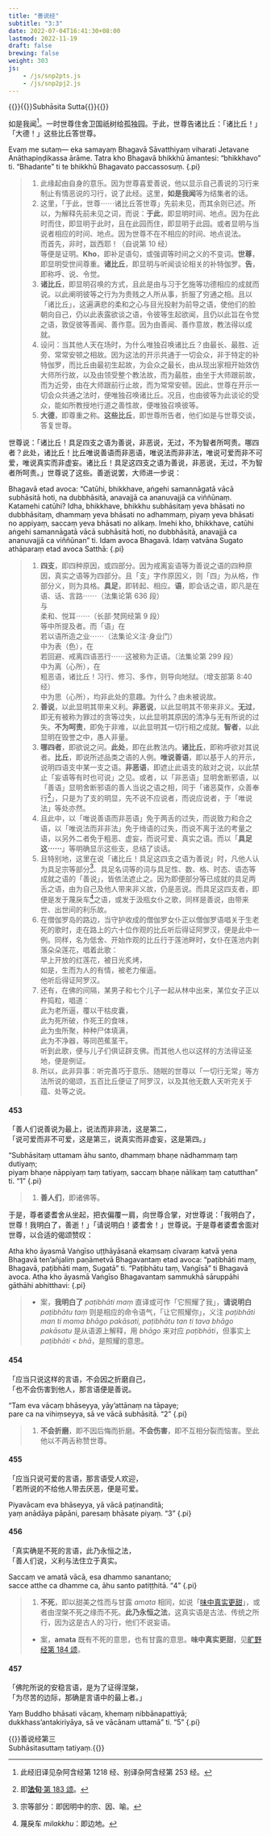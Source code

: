 ```yaml
---
title: "善说经"
subtitle: "3:3"
date: 2022-07-04T16:41:30+08:00
lastmod: 2022-11-19
draft: false
brewing: false
weight: 303
js:
    - /js/snp2pts.js
    - /js/snp2pj2.js
---
```



{{<subtitle>}}{{<suttalink src="snp3.3">}}Subhāsita Sutta{{</suttalink>}}{{</subtitle>}}

如是我闻[^a-1]。一时世尊住舍卫国祇树给孤独园。于此，世尊告诸比丘：「诸比丘！」「大德！」这些比丘答世尊。

Evaṃ me sutaṃ— eka samayaṃ Bhagavā Sāvatthiyaṃ viharati Jetavane Anāthapiṇḍikassa ārāme. Tatra kho Bhagavā bhikkhū āmantesi: “bhikkhavo” ti. “Bhadante” ti te bhikkhū Bhagavato paccassosuṃ.
{.pi}

> 1. 此缘起由自身的意乐。因为世尊喜爱善说，他以显示自己善说的习行来制止有情恶说的习行，说了此经。这里，**如是我闻**等为结集者的话。
> 1. 这里，「于此，世尊⋯⋯诸比丘答世尊」先前未见，而其余则已述。所以，为解释先前未见之词，而说：**于此**，即显明时间、地点。因为在此时而住，即显明于此时，且在此园而住，即显明于此园。或者显明与当说者相应的时间、地点。因为世尊不在不相应的时间、地点说法。<div>而首先，非时，跋西耶！（自说第 10 经）</div>等便是证明。**Kho**，即补足语句，或强调等时间之义的不变词。**世尊**，即显明受世间尊重。**诸比丘**，即显明与听闻谈论相关的补特伽罗。**告**，即称呼、说、令觉。
> 1. **诸比丘**，即显明召唤的方式，且此是由与习于乞施等功德相应的成就而说。以此阐明彼等之行为为贵贱之人所从事，折服了穷通之相。且以「诸比丘」，这遍满悲的柔和之心与目光投射为前导之语，使他们的脸朝向自己，仍以此表露欲谈之语，令彼等生起欲闻，且仍以此旨在令觉之语，敦促彼等善闻、善作意。因为由善闻、善作意故，教法得以成就。
> 1. 设问：当其他人天在场时，为什么唯独召唤诸比丘？由最长、最胜、近旁、常常安顿之相故。因为这法的开示共通于一切会众，非于特定的补特伽罗，而比丘由最初生起故，为会众之最长，由从现出家相开始效仿大师所行故，以及由领受整个教法故，而为最胜，由坐于大师跟前故，而为近旁，由在大师跟前行止故，而为常常安顿。因此，世尊在开示一切会众共通之法时，便唯独召唤诸比丘。况且，也由彼等为此谈论的受众，能如所教授地行道之善性故，便唯独召唤彼等。
> 1. **大德**，即尊重之称。**这些比丘**，即世尊所告者，他们如是与世尊交谈，答复世尊。

[^a-1]: 此经旧译见杂阿含经第 1218 经、别译杂阿含经第 253 经。

世尊说：「诸比丘！具足四支之语为善说，非恶说，无过，不为智者所呵责。哪四者？此处，诸比丘！比丘唯说善语而非恶语，唯说法而非非法，唯说可爱而非不可爱，唯说真实而非虚妄。诸比丘！具足这四支之语为善说，非恶说，无过，不为智者所呵责。」世尊说了这些。善逝说罢，大师进一步说：

Bhagavā etad avoca: “Catūhi, bhikkhave, aṅgehi samannāgatā vācā subhāsitā hoti, na dubbhāsitā, anavajjā ca ananuvajjā ca viññūnaṃ. Katamehi catūhi? Idha, bhikkhave, bhikkhu subhāsitaṃ yeva bhāsati no dubbhāsitaṃ, dhammaṃ yeva bhāsati no adhammaṃ, piyaṃ yeva bhāsati no appiyaṃ, saccaṃ yeva bhāsati no alikaṃ. Imehi kho, bhikkhave, catūhi aṅgehi samannāgatā vācā subhāsitā hoti, no dubbhāsitā, anavajjā ca ananuvajjā ca viññūnan” ti. Idam avoca Bhagavā. Idaṃ vatvāna Sugato athāparaṃ etad avoca Satthā:
{.pi}

> 1. **四支**，即四种原因，或四部分。因为戒离妄语等为善说之语的四种原因，真实之语等为四部分。且「支」字作原因义，则「四」为从格，作部分义，则为具格。**具足**，即转起、相应。**语**，即会话之语，即凡是在<div>语、话、言路⋯⋯（法集论第 636 段）</div>与<div>柔和、悦耳⋯⋯（长部·梵网经第 9 段）</div>等中所提及者。而「语」在<div>若以语所造之业⋯⋯（法集论义注·身业门）</div>中为表（色），在<div>若回避、戒离四语恶行⋯⋯这被称为正语。（法集论第 299 段）</div>中为离（心所），在<div>粗恶语，诸比丘！习行、修习、多作，则导向地狱。（增支部第 8:40 经）</div>中为思（心所），均非此处的意趣。为什么？由未被说故。
> 1. **善说**，以此显明其带来义利。**非恶说**，以此显明其不带来非义。**无过**，即无有被称为罪过的贪等过失，以此显明其原因的清净与无有所说的过失。**不为呵责**，即免于非难，以此显明其一切行相之成就。**智者**，以此显明在毁誉之中，愚人非量。
> 1. **哪四者**，即欲说之问。**此处**，即在此教法内。**诸比丘**，即称呼欲对其说者。**比丘**，即说所述品类之语的人例。**唯说善语**，即以基于人的开示，说明四语支中某一支之语。**非恶语**，即遮止此语支的敌对之说，以此禁止「妄语等有时也可说」之见。或者，以「非恶语」显明舍断邪语，以「善语」显明舍断邪语的善人当说之语之相，同于「诸恶莫作，众善奉行[^b-1]」，只是为了支的明显，先不说不应说者，而说应说者，于「唯说法」等处亦然。
> 1. 且此中，以「唯说善语而非恶语」免于两舌的过失，而说致力和合之语，以「唯说法而非非法」免于绮语的过失，而说不离于法的考量之语，以另外二者免于粗恶、虚妄，而说可爱、真实之语。而以「**具足这⋯⋯**」等明确显示这些支，总结了谈话。
> 1. 且特别地，这里在说「诸比丘！具足这四支之语为善说」时，凡他人认为具足宗等部分[^b-2]、具足名词等的词与具足性、数、格、时态、语态等成就之语的「善说」，皆依法遮止之。因为即便部分等已成就的具足两舌之语，由为自己及他人带来非义故，仍是恶说。而具足这四支者，即便是发于蔑戾车[^b-3]之语，或发于汲瓶女仆之歌，同样是善说，由带来世、出世间的利乐故。
> 1. 在僧伽罗岛的路边，当守护收成的僧伽罗女仆正以僧伽罗语唱关于生老死的歌时，走在路上的六十位作观的比丘听后得证阿罗汉，便是此中一例。同样，名为低舍、开始作观的比丘行于莲池畔时，女仆在莲池内剥落朵朵莲花，唱着此歌：<div>早上开放的红莲花，被日光炙烤，<br>如是，生而为人的有情，被老力催逼。</div>他听后得证阿罗汉。
> 1. 还有，在佛的间隔，某男子和七个儿子一起从林中出来，某位女子正以杵捣粒，唱道：<div>此为老所逼，覆以干枯皮囊，<br>此为死所破，作死王的食味，<br>此为虫所聚，种种尸体填满，<br>此为不净器，等同芭蕉茎干。</div>听到此歌，便与儿子们俱证辟支佛。而其他人也以这样的方法得证圣地，便是例证。
> 1. 所以，此非异事：听完善巧于意乐、随眠的世尊以「一切行无常」等方法所说的偈颂，五百比丘便证了阿罗汉，以及其他无数人天听完关于蕴、处等之说。

[^b-1]: 即[**法句**·第 183 颂](../../dhammapada/14/#183)。
[^b-2]: 宗等部分：即因明中的宗、因、喻。
[^b-3]: 蔑戾车 *milakkhu*：即边地。

#### 453

「善人们说善说为最上，说法而非非法，这是第二，  
「说可爱而非不可爱，这是第三，说真实而非虚妄，这是第四。」

“Subhāsitaṃ uttamam āhu santo, dhammaṃ bhaṇe nādhammaṃ taṃ dutiyaṃ;  
piyaṃ bhaṇe nāppiyaṃ taṃ tatiyaṃ, saccaṃ bhaṇe nālikaṃ taṃ catutthan” ti. <q>1</q>
{.pi}

> 1. **善人们**，即诸佛等。

于是，尊者婆耆舍从坐起，把衣偏覆一肩，向世尊合掌，对世尊说：「我明白了，世尊！我明白了，善逝！」「请说明白！婆耆舍！」世尊说。于是尊者婆耆舍面对世尊，以合适的偈颂赞叹：

Atha kho āyasmā Vaṅgīso uṭṭhāyāsanā ekaṃsaṃ cīvaraṃ katvā yena Bhagavā ten’añjaliṃ paṇāmetvā Bhagavantaṃ etad avoca: “paṭibhāti maṃ, Bhagavā, paṭibhāti maṃ, Sugatā” ti. “Paṭibhātu taṃ, Vaṅgīsā” ti Bhagavā avoca. Atha kho āyasmā Vaṅgīso Bhagavantaṃ sammukhā sāruppāhi gāthāhi abhitthavi:
{.pi}

> - 案，**我明白了** *paṭibhāti maṃ* 直译或可作「它照耀了我」，**请说明白** *paṭibhātu taṃ* 则是相应的命令语气，「让它照耀你」，义注 *paṭibhāti man ti mama bhāgo pakāsati, paṭibhātu tan ti tava bhāgo pakāsatu* 是从语源上解释，用 *bhāgo* 来对应 *paṭibhāti*，但事实上 *paṭibhāti < bhā*，是照耀的意思。

#### 454

「应当只说这样的言语，不会因之折磨自己，  
「也不会伤害到他人，那言语便是善说。

“Tam eva vācaṃ bhāseyya, yāy’attānaṃ na tāpaye;  
pare ca na vihiṃseyya, sā ve vācā subhāsitā. <q>2</q>
{.pi}

> 1. **不会折磨**，即不因后悔而折磨。**不会伤害**，即不互相分裂而恼害。至此他以不两舌称赞世尊。

#### 455

「应当只说可爱的言语，那言语受人欢迎，  
「若所说的不给他人带去厌恶，便是可爱。

Piyavācam eva bhāseyya, yā vācā paṭinanditā;  
yaṃ anādāya pāpāni, paresaṃ bhāsate piyaṃ. <q>3</q>
{.pi}

#### 456

「真实确是不死的言语，此乃永恒之法，  
「善人们说，义利与法住立于真实。

Saccaṃ ve amatā vācā, esa dhammo sanantano;  
sacce atthe ca dhamme ca, āhu santo patiṭṭhitā. <q>4</q>
{.pi}

> 1. **不死**，即以甜美之性而与甘露 *amata* 相同，如说「[味中真实更甜](../110/#184)」，或者由涅槃不死之缘而不死。**此乃永恒之法**，这真实语是古法、传统之所行，因为这是古人的习行，他们不说妄语。
> - 案，**amata** 既有不死的意思，也有甘露的意思。**味中真实更甜**，见[旷野经第 184 颂](../110/#184)。

#### 457

「佛陀所说的安稳言语，是为了证得涅槃，  
「为尽苦的边际，那确是言语中的最上者。」

Yaṃ Buddho bhāsati vācaṃ, khemaṃ nibbānapattiyā;  
dukkhass’antakiriyāya, sā ve vācānam uttamā” ti. <q>5</q>
{.pi}


{{<eof>}}善说经第三<br>Subhāsitasuttaṃ tatiyaṃ.{{</eof>}}